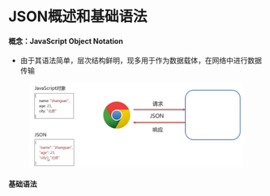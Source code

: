 # JSON概述和基础语法

#### 概念：JavaScript Object Notation

* 由于其语法简单，层次结构鲜明，现多用于作为数据载体，在网络中进行数据传输

<figure><img src="../.gitbook/assets/image (34).png" alt=""><figcaption></figcaption></figure>

#### 基础语法
